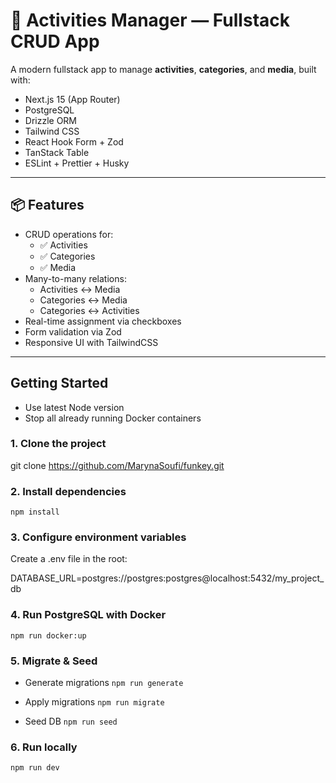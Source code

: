 # 🧩 Activities Manager — Fullstack CRUD App

A modern fullstack app to manage **activities**, **categories**, and **media**, built with:

- Next.js 15 (App Router)
- PostgreSQL
- Drizzle ORM
- Tailwind CSS
- React Hook Form + Zod
- TanStack Table
- ESLint + Prettier + Husky

---

## 📦 Features

- CRUD operations for:
  - ✅ Activities
  - ✅ Categories
  - ✅ Media
- Many-to-many relations:
  - Activities ↔ Media
  - Categories ↔ Media
  - Categories ↔ Activities
- Real-time assignment via checkboxes
- Form validation via Zod
- Responsive UI with TailwindCSS

---

## Getting Started

- Use latest Node version
- Stop all already running Docker containers

### 1. Clone the project

git clone https://github.com/MarynaSoufi/funkey.git

### 2. Install dependencies

`npm install`

### 3. Configure environment variables

Create a .env file in the root:

DATABASE_URL=postgres://postgres:postgres@localhost:5432/my_project_db

### 4. Run PostgreSQL with Docker

`npm run docker:up`

### 5. Migrate & Seed

- Generate migrations
  `npm run generate`

- Apply migrations
  `npm run migrate`

- Seed DB
  `npm run seed`

### 6. Run locally

`npm run dev`
